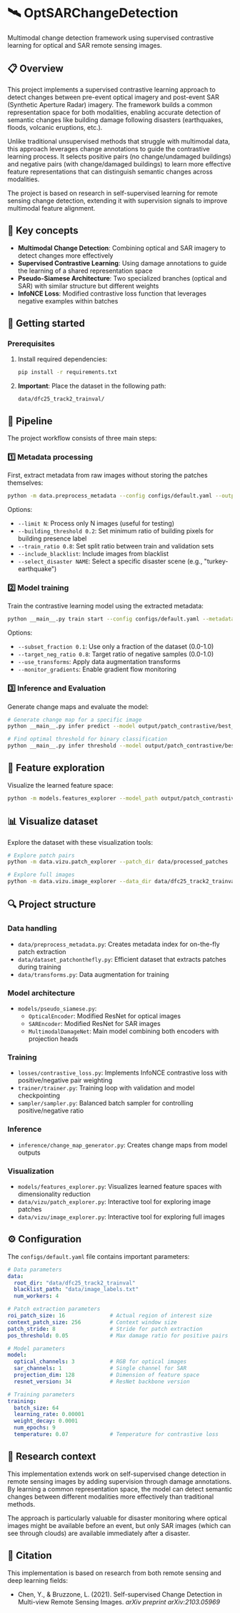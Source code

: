 # 🛰️ OptSARChangeDetection

Multimodal change detection framework using supervised contrastive learning for optical and SAR remote sensing images.

## 📋 Overview

This project implements a supervised contrastive learning approach to detect changes between pre-event optical imagery and post-event SAR (Synthetic Aperture Radar) imagery. The framework builds a common representation space for both modalities, enabling accurate detection of semantic changes like building damage following disasters (earthquakes, floods, volcanic eruptions, etc.).

Unlike traditional unsupervised methods that struggle with multimodal data, this approach leverages change annotations to guide the contrastive learning process. It selects positive pairs (no change/undamaged buildings) and negative pairs (with change/damaged buildings) to learn more effective feature representations that can distinguish semantic changes across modalities.

The project is based on research in self-supervised learning for remote sensing change detection, extending it with supervision signals to improve multimodal feature alignment.

## 🧠 Key concepts

- **Multimodal Change Detection**: Combining optical and SAR imagery to detect changes more effectively
- **Supervised Contrastive Learning**: Using damage annotations to guide the learning of a shared representation space
- **Pseudo-Siamese Architecture**: Two specialized branches (optical and SAR) with similar structure but different weights
- **InfoNCE Loss**: Modified contrastive loss function that leverages negative examples within batches

## 🚀 Getting started

### Prerequisites

1. Install required dependencies:
   ```bash
   pip install -r requirements.txt
   ```

2. **Important**: Place the dataset in the following path:
   ```
   data/dfc25_track2_trainval/
   ```

## 🔄 Pipeline

The project workflow consists of three main steps:

### 1️⃣ Metadata processing

First, extract metadata from raw images without storing the patches themselves:

```bash
python -m data.preprocess_metadata --config configs/default.yaml --output_dir data/metadata
```

Options:
- `--limit N`: Process only N images (useful for testing)
- `--building_threshold 0.2`: Set minimum ratio of building pixels for building presence label
- `--train_ratio 0.8`: Set split ratio between train and validation sets
- `--include_blacklist`: Include images from blacklist
- `--select_disaster NAME`: Select a specific disaster scene (e.g., "turkey-earthquake")

### 2️⃣ Model training

Train the contrastive learning model using the extracted metadata:

```bash
python __main__.py train start --config configs/default.yaml --metadata_dir data/metadata
```

Options:
- `--subset_fraction 0.1`: Use only a fraction of the dataset (0.0-1.0)
- `--target_neg_ratio 0.8`: Target ratio of negative samples (0.0-1.0)
- `--use_transforms`: Apply data augmentation transforms
- `--monitor_gradients`: Enable gradient flow monitoring

### 3️⃣ Inference and Evaluation

Generate change maps and evaluate the model:

```bash
# Generate change map for a specific image
python __main__.py infer predict --model output/patch_contrastive/best_model.pth --image-id "morocco-earthquake_00000257"

# Find optimal threshold for binary classification
python __main__.py infer threshold --model output/patch_contrastive/best_model.pth
```

## 🧪 Feature exploration

Visualize the learned feature space:

```bash
python -m models.features_explorer --model_path output/patch_contrastive/best_model.pth --use_tsne --use_umap
```

## 📊 Visualize dataset

Explore the dataset with these visualization tools:

```bash
# Explore patch pairs
python -m data.vizu.patch_explorer --patch_dir data/processed_patches

# Explore full images
python -m data.vizu.image_explorer --data_dir data/dfc25_track2_trainval --split train
```

## 🔍 Project structure

### Data handling
- `data/preprocess_metadata.py`: Creates metadata index for on-the-fly patch extraction
- `data/dataset_patchonthefly.py`: Efficient dataset that extracts patches during training
- `data/transforms.py`: Data augmentation for training

### Model architecture
- `models/pseudo_siamese.py`:
  - `OpticalEncoder`: Modified ResNet for optical images
  - `SAREncoder`: Modified ResNet for SAR images
  - `MultimodalDamageNet`: Main model combining both encoders with projection heads

### Training
- `losses/contrastive_loss.py`: Implements InfoNCE contrastive loss with positive/negative pair weighting
- `trainer/trainer.py`: Training loop with validation and model checkpointing
- `sampler/sampler.py`: Balanced batch sampler for controlling positive/negative ratio

### Inference
- `inference/change_map_generator.py`: Creates change maps from model outputs

### Visualization
- `models/features_explorer.py`: Visualizes learned feature spaces with dimensionality reduction
- `data/vizu/patch_explorer.py`: Interactive tool for exploring image patches
- `data/vizu/image_explorer.py`: Interactive tool for exploring full images

## ⚙️ Configuration

The `configs/default.yaml` file contains important parameters:

```yaml
# Data parameters
data:
  root_dir: "data/dfc25_track2_trainval"
  blacklist_path: "data/image_labels.txt"
  num_workers: 4

# Patch extraction parameters
roi_patch_size: 16              # Actual region of interest size
context_patch_size: 256         # Context window size
patch_stride: 8                 # Stride for patch extraction
pos_threshold: 0.05             # Max damage ratio for positive pairs

# Model parameters
model:
  optical_channels: 3           # RGB for optical images
  sar_channels: 1               # Single channel for SAR
  projection_dim: 128           # Dimension of feature space
  resnet_version: 34            # ResNet backbone version

# Training parameters
training:
  batch_size: 64
  learning_rate: 0.00001
  weight_decay: 0.0001
  num_epochs: 9
  temperature: 0.07             # Temperature for contrastive loss
```

## 🔬 Research context

This implementation extends work on self-supervised change detection in remote sensing images by adding supervision through damage annotations. By learning a common representation space, the model can detect semantic changes between different modalities more effectively than traditional methods.

The approach is particularly valuable for disaster monitoring where optical images might be available before an event, but only SAR images (which can see through clouds) are available immediately after a disaster.

## 📝 Citation

This implementation is based on research from both remote sensing and deep learning fields:

- Chen, Y., & Bruzzone, L. (2021). Self-supervised Change Detection in Multi-view Remote Sensing Images. *arXiv preprint arXiv:2103.05969*
